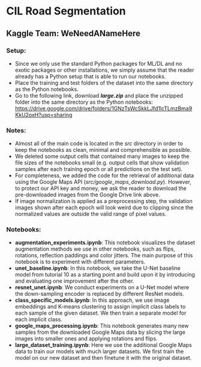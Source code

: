 # CIL Road Segmentation
## Kaggle Team: WeNeedANameHere

### Setup:
* Since we only use the standard Python packages for ML/DL and no exotic packages or other installations, we simply assume that the reader already has a Python setup that is able to run our notebooks.
* Place the training and test folders of the dataset into the same directory as the Python notebooks.
* Go to the following link, download ***large.zip*** and place the unzipped folder into the same directory as the Python notebooks: https://drive.google.com/drive/folders/1GNzTsWcSkkLJfd1lcTLmzBma9KkU2oxH?usp=sharing

### Notes:
* Almost all of the main code is located in the *src* directory in order to keep the notebooks as clean, minimal and comprehensible as possible. 
* We deleted some output cells that contained many images to keep the file sizes of the notebooks small (e.g. output cells that show validation samples after each training epoch or all predictions on the test set).
* For completeness, we added the code for the retrieval of additional data using the Google Maps API (*src/google_maps_download.py*). However, to protect our API key and money, we ask the reader to download the pre-downloaded images from the Google Drive link above.
* If image normalization is applied as a preprocessing step, the validation images shown after each epoch will look weird due to clipping since the normalized values are outside the valid range of pixel values.

### Notebooks:
* **augmentation_experiments.ipynb**: This notebook visualizes the dataset augmentation methods we use in other notebooks, such as flips, rotations, reflection paddings and color jitters. The main purpose of this notebook is to experiment with different parameters.
* **unet_baseline.ipynb**: In this notebook, we take the U-Net baseline model from tutorial 10 as a starting point and build upon it by introducing and evaluating one improvement after the other.
* **resnet_unet.ipynb**: We conduct experiments on a U-Net model where the down-sampling encoder is replaced by different ResNet models.
* **class_specific_models.ipynb**: In this approach, we use image embeddings and K-means clustering to assign implicit class labels to each sample of the given dataset. We then train a separate model for each implicit class.
* **google_maps_processing.ipynb**: This notebook generates many new samples from the downloaded Google Maps data by slicing the large images into smaller ones and applying rotations and flips.
* **large_dataset_training.ipynb**: Here we use the additional Google Maps data to train our models with much larger datasets. We first train the model on our new dataset and then finetune it with the original dataset.